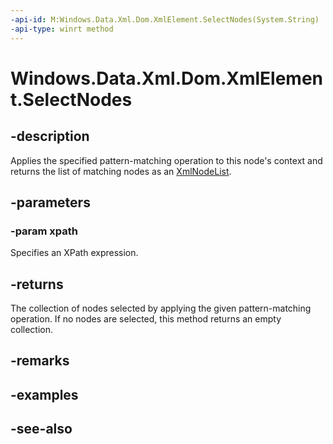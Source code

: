 ----api-id: M:Windows.Data.Xml.Dom.XmlElement.SelectNodes(System.String)
-api-type: winrt method
---<!-- Method syntaxpublic Windows.Data.Xml.Dom.XmlNodeList SelectNodes(System.String xpath)--># Windows.Data.Xml.Dom.XmlElement.SelectNodes## -descriptionApplies the specified pattern-matching operation to this node's context and returns the list of matching nodes as an [XmlNodeList](xmlnodelist.md).## -parameters### -param xpathSpecifies an XPath expression.## -returnsThe collection of nodes selected by applying the given pattern-matching operation. If no nodes are selected, this method returns an empty collection.## -remarks## -examples## -see-also